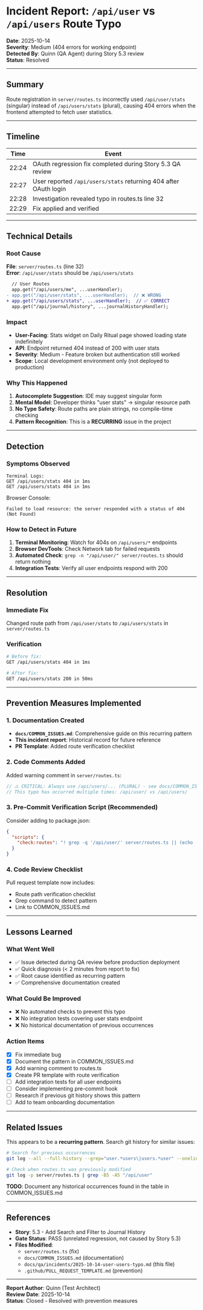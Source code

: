 # Incident Report: `/api/user` vs `/api/users` Route Typo

**Date**: 2025-10-14  
**Severity**: Medium (404 errors for working endpoint)  
**Detected By**: Quinn (QA Agent) during Story 5.3 review  
**Status**: Resolved

---

## Summary

Route registration in `server/routes.ts` incorrectly used `/api/user/stats` (singular) instead of `/api/users/stats` (plural), causing 404 errors when the frontend attempted to fetch user statistics.

---

## Timeline

| Time | Event |
|------|-------|
| 22:24 | OAuth regression fix completed during Story 5.3 QA review |
| 22:27 | User reported `/api/users/stats` returning 404 after OAuth login |
| 22:28 | Investigation revealed typo in routes.ts line 32 |
| 22:29 | Fix applied and verified |

---

## Technical Details

### Root Cause

**File**: `server/routes.ts` (line 32)  
**Error**: `/api/user/stats` should be `/api/users/stats`

```diff
  // User Routes
  app.get("/api/users/me", ...userHandler);
- app.get("/api/user/stats", ...userHandler);  // ❌ WRONG
+ app.get("/api/users/stats", ...userHandler);  // ✅ CORRECT
  app.get("/api/journal/history", ...journalHistoryHandler);
```

### Impact

- **User-Facing**: Stats widget on Daily Ritual page showed loading state indefinitely
- **API**: Endpoint returned 404 instead of 200 with user stats
- **Severity**: Medium - Feature broken but authentication still worked
- **Scope**: Local development environment only (not deployed to production)

### Why This Happened

1. **Autocomplete Suggestion**: IDE may suggest singular form
2. **Mental Model**: Developer thinks "user stats" → singular resource path
3. **No Type Safety**: Route paths are plain strings, no compile-time checking
4. **Pattern Recognition**: This is a **RECURRING** issue in the project

---

## Detection

### Symptoms Observed

```
Terminal Logs:
GET /api/users/stats 404 in 1ms
GET /api/users/stats 404 in 1ms
```

Browser Console:
```
Failed to load resource: the server responded with a status of 404 (Not Found)
```

### How to Detect in Future

1. **Terminal Monitoring**: Watch for 404s on `/api/users/*` endpoints
2. **Browser DevTools**: Check Network tab for failed requests
3. **Automated Check**: `grep -n "/api/user/" server/routes.ts` should return nothing
4. **Integration Tests**: Verify all user endpoints respond with 200

---

## Resolution

### Immediate Fix

Changed route path from `/api/user/stats` to `/api/users/stats` in `server/routes.ts`

### Verification

```bash
# Before fix:
GET /api/users/stats 404 in 1ms

# After fix:
GET /api/users/stats 200 in 50ms
```

---

## Prevention Measures Implemented

### 1. Documentation Created

- **`docs/COMMON_ISSUES.md`**: Comprehensive guide on this recurring pattern
- **This incident report**: Historical record for future reference
- **PR Template**: Added route verification checklist

### 2. Code Comments Added

Added warning comment in `server/routes.ts`:
```typescript
// ⚠️ CRITICAL: Always use /api/users/... (PLURAL) - see docs/COMMON_ISSUES.md
// This typo has occurred multiple times: /api/user/ vs /api/users/
```

### 3. Pre-Commit Verification Script (Recommended)

Consider adding to package.json:
```json
{
  "scripts": {
    "check:routes": "! grep -q '/api/user/' server/routes.ts || (echo 'ERROR: Found /api/user/ - should be /api/users/' && exit 1)"
  }
}
```

### 4. Code Review Checklist

Pull request template now includes:
- Route path verification checklist
- Grep command to detect pattern
- Link to COMMON_ISSUES.md

---

## Lessons Learned

### What Went Well

- ✅ Issue detected during QA review before production deployment
- ✅ Quick diagnosis (< 2 minutes from report to fix)
- ✅ Root cause identified as recurring pattern
- ✅ Comprehensive documentation created

### What Could Be Improved

- ❌ No automated checks to prevent this typo
- ❌ No integration tests covering user stats endpoint
- ❌ No historical documentation of previous occurrences

### Action Items

- [x] Fix immediate bug
- [x] Document the pattern in COMMON_ISSUES.md
- [x] Add warning comment to routes.ts
- [x] Create PR template with route verification
- [ ] Add integration tests for all user endpoints
- [ ] Consider implementing pre-commit hook
- [ ] Research if previous git history shows this pattern
- [ ] Add to team onboarding documentation

---

## Related Issues

This appears to be a **recurring pattern**. Search git history for similar issues:

```bash
# Search for previous occurrences
git log --all --full-history --grep="user.*users\|users.*user" --oneline

# Check when routes.ts was previously modified
git log -p server/routes.ts | grep -B5 -A5 "/api/user"
```

**TODO**: Document any historical occurrences found in the table in COMMON_ISSUES.md

---

## References

- **Story**: 5.3 - Add Search and Filter to Journal History
- **Gate Status**: PASS (unrelated regression, not caused by Story 5.3)
- **Files Modified**:
  - `server/routes.ts` (fix)
  - `docs/COMMON_ISSUES.md` (documentation)
  - `docs/qa/incidents/2025-10-14-user-users-typo.md` (this file)
  - `.github/PULL_REQUEST_TEMPLATE.md` (prevention)

---

**Report Author**: Quinn (Test Architect)  
**Review Date**: 2025-10-14  
**Status**: Closed - Resolved with prevention measures
